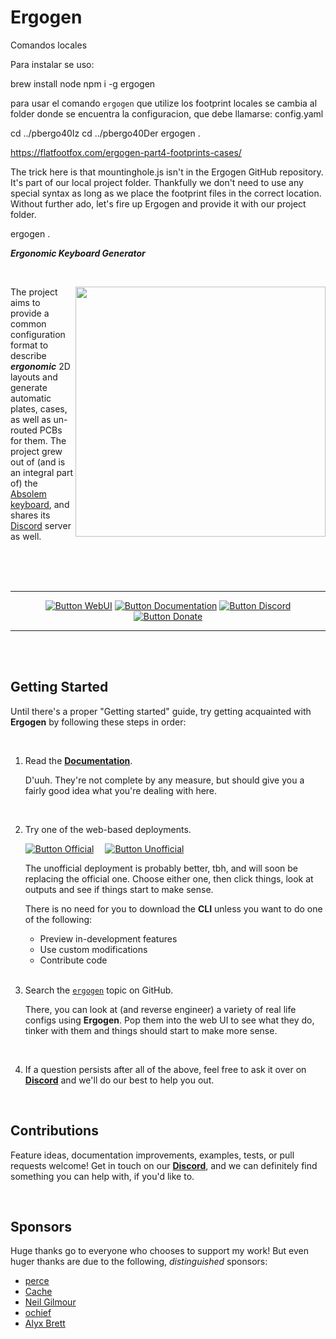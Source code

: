 
# Ergogen

Comandos locales

Para instalar se uso:

 brew install node
 npm i -g ergogen

para usar el comando `ergogen` que utilize los footprint locales se cambia al folder donde se encuentra la configuracion, que debe llamarse: config.yaml

cd ../pbergo40Iz
cd ../pbergo40Der
ergogen . 

https://flatfootfox.com/ergogen-part4-footprints-cases/

The trick here is that mountinghole.js isn't in the Ergogen GitHub repository. It's part of our local project folder. Thankfully we don't need to use any special syntax as long as we place the footprint files in the correct location. Without further ado, let's fire up Ergogen and provide it with our project folder.

ergogen .


***Ergonomic Keyboard Generator***

<br>

<img
    src = 'showcase.png'
    width = 400
    align = right
/>

The project aims to provide a common configuration format to describe ***ergonomic*** 2D layouts and generate automatic plates, cases, as well as un-routed PCBs for them. The project grew out of (and is an integral part of) the [Absolem keyboard], and shares its [Discord] server as well.


<div align = center>
<br>
<br>
<br>

---

[![Button WebUI]][WebUI]
[![Button Documentation]][Documentation]
[![Button Discord]][Discord]
[![Button Donate]][Donate]

---

</div>

<br>
<br>

## Getting Started

Until there's a proper "Getting started" guide, try getting acquainted with **Ergogen** by following these steps in order:

<br>

1. Read the **[Documentation]**.
    
    D'uuh.
    They're not complete by any measure, but should give you a fairly good idea what you're dealing with here.

    <br>
    
2. Try one of the web-based deployments.

    [![Button Official]][WebUI]   
    [![Button Unofficial]][Unofficial]
   
    The unofficial deployment is probably better, tbh, and will soon be replacing the official one.
    Choose either one, then click things, look at outputs and see if things start to make sense.
   
    There is no need for you to download the **CLI** unless you want to do one of the following:
   
    - Preview in-development features
    - Use custom modifications
    - Contribute code
   
    <br>

3. Search the [`ergogen`][Topic] topic on GitHub.

    There, you can look at (and reverse engineer) a variety of real life configs using **Ergogen**.
    Pop them into the web UI to see what they do, tinker with them and things should start to make more sense.

    <br>

4. If a question persists after all of the above, feel free to ask it over on **[Discord]** and we'll do our best to help you out.

<br>

## Contributions

Feature ideas, documentation improvements, examples, tests, or pull requests welcome!
Get in touch on our **[Discord]**, and we can definitely find something you can help with, if you'd like to.

<br>

## Sponsors

Huge thanks go to everyone who chooses to support my work!
But even huger thanks are due to the following, *distinguished* sponsors:

- [perce](https://madebyperce.com/)
- [Cache](https://github.com/MvEerd)
- [Neil Gilmour](https://github.com/neilgilmour)
- [ochief](https://github.com/ochief)
- [Alyx Brett](https://github.com/alyx-brett)

<!----------------------------------------------------------------------------->

[Absolem keyboard]: https://zealot.hu/absolem
[Documentation]: https://docs.ergogen.xyz
[Discord]: http://discord.ergogen.xyz
[WebUI]: https://ergogen.xyz
[Unofficial]: https://ergogen.cache.works/
[Topic]: https://github.com/topics/ergogen
[Donate]: https://github.com/sponsors/mrzealot

<!--------------------------------{ Buttons }---------------------------------->

[Button WebUI]: https://img.shields.io/badge/Deployment-37a779?style=for-the-badge&logoColor=white&logo=AppleArcade
[Button Unofficial]: https://img.shields.io/badge/Unofficial-yellow?style=for-the-badge
[Button Official]: https://img.shields.io/badge/Official-37a779?style=for-the-badge
[Button Documentation]: https://img.shields.io/badge/Documentation-1793D1?style=for-the-badge&logoColor=white&logo=GitBook
[Button Discord]: https://img.shields.io/badge/Discord-5865F2?style=for-the-badge&logoColor=white&logo=Discord
[Button Donate]: https://img.shields.io/badge/Donate-EA4AAA?style=for-the-badge&logoColor=white&logo=githubsponsors
